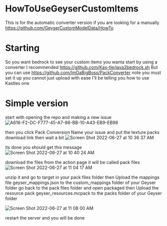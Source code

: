# HowToUseGeyserCustomItems
This is for the automatic converter version if you are looking for a manually https://github.com/GeyserCustomModelData/HowTo

# Starting
So you want bedrock to see your custom items you wanta start by using a converter I recommended https://github.com/Kas-tle/java2bedrock.sh
But you can use https://github.com/ImDaBigBoss/PackConverter note you must set it up you cannot just upload with ease I'll be telling you how to use Kastles one

# Simple version
start with opening the repo and making a new issue
![A616-F2-DC-F777-45-A7-86-BB-10-A43-EB9-EB98](https://user-images.githubusercontent.com/76449952/176000958-8cd672d3-f96c-4a12-9934-48aab7bf7c37.jpeg)

then you click Pack Conversion Name your issue and put the texture packs download link then wait a bit
![Screen Shot 2022-06-27 at 10 36 37 AM](https://user-images.githubusercontent.com/76449952/176001900-cc756d60-67c2-4f09-9f67-f1425b93ed27.png)

its done you should get this message 
![Screen Shot 2022-06-27 at 10 40 24 AM](https://user-images.githubusercontent.com/76449952/176002463-edf5a4e0-7a25-4220-be16-7d17c37df404.png)

download the files from the action page it will be called pack files 
![Screen Shot 2022-06-27 at 11 04 17 AM](https://user-images.githubusercontent.com/76449952/176006972-a27ae91e-82fc-40b0-bb3a-f13eebc41842.png)

unzip it and go to target in your pack files folder then Upload the mappings file geyser_mappings.json to the custom_mappings folder of your Geyser folder go back to the pack files folder and open packaged then Upload the resource pack geyser_resources.mcpack to the packs folder of your Geyser folder 

![Screen Shot 2022-06-27 at 11 08 00 AM](https://user-images.githubusercontent.com/76449952/176007335-e9aa31b6-f852-4a81-b031-146537575943.png)

restart the server and you will be done

